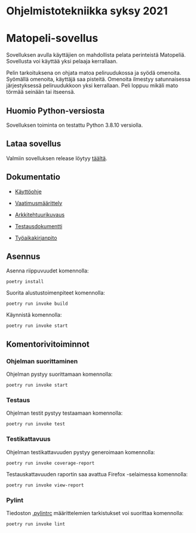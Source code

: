 # Ohjelmistotekniikka syksy 2021

# Matopeli-sovellus



Sovelluksen avulla käyttäjien on mahdollista pelata perinteistä Matopeliä.
Sovellusta voi käyttää yksi pelaaja kerrallaan. 

Pelin tarkoituksena on ohjata matoa peliruudukossa ja syödä omenoita. Syömällä omenoita, käyttäjä saa pisteitä.
Omenoita ilmestyy satunnaisessa järjestyksessä peliruudukkoon yksi kerrallaan.
Peli loppuu mikäli mato törmää seinään tai itseensä. 


## Huomio Python-versiosta



Sovelluksen toiminta on testattu Python 3.8.10 versiolla. 

## Lataa sovellus 

Valmiin sovelluksen release löytyy [täältä](https://github.com/riikkayoki/ot-harjoitustyo/releases/tag/lopullinenpalautus).

## Dokumentatio


* [Käyttöohje](https://github.com/riikkayoki/ot-harjoitustyo/blob/master/dokumentaatio/kayttoohje.md)


* [Vaatimusmäärittely](https://github.com/riikkayoki/ot-harjoitustyo/blob/master/dokumentaatio/vaativuusmaarittely.md)


* [Arkkitehtuurikuvaus](https://github.com/riikkayoki/ot-harjoitustyo/blob/master/dokumentaatio/arkkitehtuuri.md)


* [Testausdokumentti](https://github.com/riikkayoki/ot-harjoitustyo/blob/master/dokumentaatio/testaus.md)


* [Työaikakirjanpito](https://github.com/riikkayoki/ot-harjoitustyo/blob/master/dokumentaatio/tyoaikakirjanpito.md)

## Asennus


Asenna riippuvuudet komennolla:

```
poetry install
```

Suorita alustustoimenpiteet komennolla:

```
poetry run invoke build
```

Käynnistä komennolla:

```
poetry run invoke start
```

## Komentorivitoiminnot


### Ohjelman suorittaminen

Ohjelman pystyy suorittamaan komennolla: 

```
poetry run invoke start
```

### Testaus

Ohjelman testit pystyy testaamaan komennolla: 

```
poetry run invoke test
```


### Testikattavuus

Ohjelman testikattavuuden pystyy generoimaan komennolla: 

```
poetry run invoke coverage-report
```

Testauskattavuuden raportin saa avattua Firefox -selaimessa komennolla:

```
poetry run invoke view-report
```

### Pylint

Tiedoston [.pylintrc](https://github.com/riikkayoki/ot-harjoitustyo/blob/master/harjoitustyo/.pylintrc) 
määrittelemien tarkistukset voi suorittaa komennolla:

```
poetry run invoke lint
```



